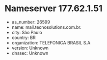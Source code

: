 # Nameserver 177.62.1.51

* as_number: 26599
* name: mail.tecnosolutions.com.br.
* city: São Paulo
* country: BR
* organization: TELEFONICA BRASIL S.A
* version: Unknown
* dnssec: Unknown
